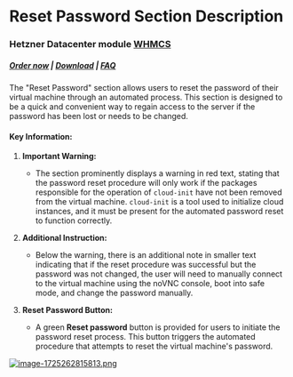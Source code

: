 # Reset Password Section Description

### Hetzner Datacenter module **[WHMCS](https://puqcloud.com/link.php?id=77)**

#####  [Order now](https://puqcloud.com/whmcs-module-hetznerdatacenter.php) | [Download](https://download.puqcloud.com/WHMCS/servers/PUQ_WHMCS-HetznerDatacenter/) | [FAQ](https://faq.puqcloud.com/)

The "Reset Password" section allows users to reset the password of their virtual machine through an automated process. This section is designed to be a quick and convenient way to regain access to the server if the password has been lost or needs to be changed.

#### Key Information:

1. **Important Warning:**
    
    
    - The section prominently displays a warning in red text, stating that the password reset procedure will only work if the packages responsible for the operation of `cloud-init` have not been removed from the virtual machine. `cloud-init` is a tool used to initialize cloud instances, and it must be present for the automated password reset to function correctly.
2. **Additional Instruction:**
    
    
    - Below the warning, there is an additional note in smaller text indicating that if the reset procedure was successful but the password was not changed, the user will need to manually connect to the virtual machine using the noVNC console, boot into safe mode, and change the password manually.
3. **Reset Password Button:**
    
    
    - A green **Reset password** button is provided for users to initiate the password reset process. This button triggers the automated procedure that attempts to reset the virtual machine's password.

[![image-1725262815813.png](https://doc.puq.info/uploads/images/gallery/2024-09/scaled-1680-/image-1725262815813.png)](https://doc.puq.info/uploads/images/gallery/2024-09/image-1725262815813.png)